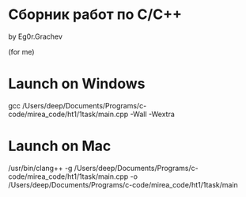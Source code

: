# Сборник работ по C/С++
by Eg0r.Grachev

(for me)
# Launch on Windows
gcc /Users/deep/Documents/Programs/c-code/mirea_code/ht1/1task/main.cpp -Wall -Wextra

# Launch on Mac
/usr/bin/clang++ -g /Users/deep/Documents/Programs/c-code/mirea_code/ht1/1task/main.cpp -o /Users/deep/Documents/Programs/c-code/mirea_code/ht1/1task/main